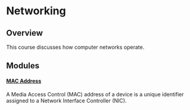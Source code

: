 <!--PROPS
{
    "modules": [
        "./topics/networking/modules/mac-address"
    ]
}
-->
# Networking
## Overview
This course discusses how computer networks operate.
<!--MODULES_START-->
## Modules
#### [MAC Address](./topics/networking/modules/mac-address)
A Media Access Control (MAC) address of a device is a unique identifier assigned to a Network Interface Controller (NIC).
<!--MODULES_END-->